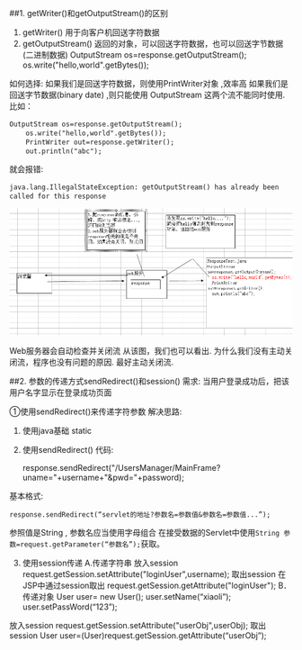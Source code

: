 ##1. getWriter()和getOutputStream()的区别

1.	getWriter() 用于向客户机回送字符数据
2.	getOutputStream() 返回的对象，可以回送字符数据，也可以回送字节数据(二进制数据)
	OutputStream os=response.getOutputStream();
	os.write("hello,world".getBytes());

如何选择:
如果我们是回送字符数据，则使用PrintWriter对象 ,效率高
如果我们是回送字节数据(binary date) ,则只能使用 OutputStream
这两个流不能同时使用.
比如：
	
	OutputStream os=response.getOutputStream();
		os.write("hello,world".getBytes());
		PrintWriter out=response.getWriter();
		out.println("abc");
		
就会报错:

	java.lang.IllegalStateException: getOutputStream() has already been called for this response

![](images/printWriter&outputStream.png)

Web服务器会自动检查并关闭流
从该图，我们也可以看出. 为什么我们没有主动关闭流，程序也没有问题的原因.
最好主动关闭流.

##2. 参数的传递方式sendRedirect()和session()
需求: 当用户登录成功后，把该用户名字显示在登录成功页面

①使用sendRedirect()来传递字符参数
解决思路:
1.	使用java基础 static

2.	使用sendRedirect()
代码:

	response.sendRedirect("/UsersManager/MainFrame?uname="+username+"&pwd="+password);
	
基本格式:

	response.sendRedirect(“servlet的地址?参数名=参数值&参数名=参数值...”);

参照值是String , 参数名应当使用字母组合
在接受数据的Servlet中使用`String 参数=request.getParameter(“参数名”);`获取。

3.	使用session传递
A.传递字符串
放入session   request.getSession.setAttribute("loginUser",username); 
取出session	 在JSP中通过session取出 request.getSession.getAttribute("loginUser");
B．传递对象
User user= new User();
user.setName(“xiaoli”);
user.setPassWord(“123”);

放入session   request.getSession.setAttribute("userObj",userObj); 
取出session	 User user=(User)request.getSession.getAttribute(“userObj”);





